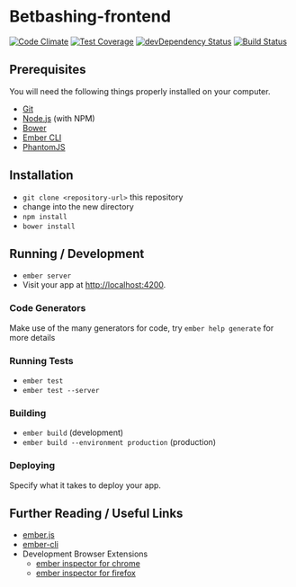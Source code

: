 # Betbashing-frontend

[![Code Climate](https://codeclimate.com/github/codebashers/betbashing-frontend/badges/gpa.svg)](https://codeclimate.com/github/codebashers/betbashing-frontend) 
[![Test Coverage](https://codeclimate.com/github/codebashers/betbashing-frontend/badges/coverage.svg)](https://codeclimate.com/github/codebashers/betbashing-frontend/coverage)
[![devDependency Status](https://david-dm.org/codebashers/betbashing-frontend/dev-status.svg)](https://david-dm.org/codebashers/betbashing-frontend#info=devDependencies)
[![Build Status](https://travis-ci.org/codebashers/betbashing-frontend.svg)](https://travis-ci.org/codebashers/betbashing-frontend)


## Prerequisites

You will need the following things properly installed on your computer.

* [Git](http://git-scm.com/)
* [Node.js](http://nodejs.org/) (with NPM)
* [Bower](http://bower.io/)
* [Ember CLI](http://www.ember-cli.com/)
* [PhantomJS](http://phantomjs.org/)

## Installation

* `git clone <repository-url>` this repository
* change into the new directory
* `npm install`
* `bower install`

## Running / Development

* `ember server`
* Visit your app at [http://localhost:4200](http://localhost:4200).

### Code Generators

Make use of the many generators for code, try `ember help generate` for more details

### Running Tests

* `ember test`
* `ember test --server`

### Building

* `ember build` (development)
* `ember build --environment production` (production)

### Deploying

Specify what it takes to deploy your app.

## Further Reading / Useful Links

* [ember.js](http://emberjs.com/)
* [ember-cli](http://www.ember-cli.com/)
* Development Browser Extensions
  * [ember inspector for chrome](https://chrome.google.com/webstore/detail/ember-inspector/bmdblncegkenkacieihfhpjfppoconhi)
  * [ember inspector for firefox](https://addons.mozilla.org/en-US/firefox/addon/ember-inspector/)

